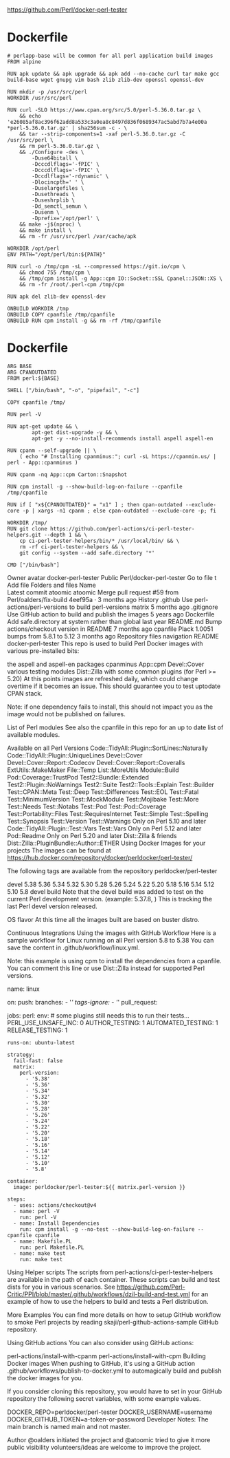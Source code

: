 
##
#
https://github.com/Perl/docker-perl-tester
#
##

# Dockerfile

```
# perlapp-base will be common for all perl application build images
FROM alpine

RUN apk update && apk upgrade && apk add --no-cache curl tar make gcc build-base wget gnupg vim bash zlib zlib-dev openssl openssl-dev

RUN mkdir -p /usr/src/perl
WORKDIR /usr/src/perl

RUN curl -SLO https://www.cpan.org/src/5.0/perl-5.36.0.tar.gz \
    && echo 'e26085af8ac396f62add8a533c3a0ea8c8497d836f0689347ac5abd7b7a4e00a *perl-5.36.0.tar.gz' | sha256sum -c - \
    && tar --strip-components=1 -xaf perl-5.36.0.tar.gz -C /usr/src/perl \
    && rm perl-5.36.0.tar.gz \
    && ./Configure -des \
        -Duse64bitall \
        -Dcccdlflags='-fPIC' \
        -Dcccdlflags='-fPIC' \
        -Dccdlflags='-rdynamic' \
        -Dlocincpth=' ' \
        -Duselargefiles \
        -Dusethreads \
        -Duseshrplib \
        -Dd_semctl_semun \
        -Dusenm \
        -Dprefix='/opt/perl' \
    && make -j$(nproc) \
    && make install \
    && rm -fr /usr/src/perl /var/cache/apk

WORKDIR /opt/perl
ENV PATH="/opt/perl/bin:${PATH}"

RUN curl -o /tmp/cpm -sL --compressed https://git.io/cpm \
    && chmod 755 /tmp/cpm \
    && /tmp/cpm install -g App::cpm IO::Socket::SSL Cpanel::JSON::XS \
    && rm -fr /root/.perl-cpm /tmp/cpm

RUN apk del zlib-dev openssl-dev

ONBUILD WORKDIR /tmp
ONBUILD COPY cpanfile /tmp/cpanfile
ONBUILD RUN cpm install -g && rm -rf /tmp/cpanfile
```


# Dockerfile


```
ARG BASE
ARG CPANOUTDATED
FROM perl:${BASE}

SHELL ["/bin/bash", "-o", "pipefail", "-c"]

COPY cpanfile /tmp/

RUN perl -V

RUN apt-get update && \
        apt-get dist-upgrade -y && \
        apt-get -y --no-install-recommends install aspell aspell-en

RUN cpanm --self-upgrade || \
    ( echo "# Installing cpanminus:"; curl -sL https://cpanmin.us/ | perl - App::cpanminus )

RUN cpanm -nq App::cpm Carton::Snapshot

RUN cpm install -g --show-build-log-on-failure --cpanfile /tmp/cpanfile

RUN if [ "x${CPANOUTDATED}" = "x1" ] ; then cpan-outdated --exclude-core -p | xargs -n1 cpanm ; else cpan-outdated --exclude-core -p; fi

WORKDIR /tmp/
RUN git clone https://github.com/perl-actions/ci-perl-tester-helpers.git --depth 1 && \
    cp ci-perl-tester-helpers/bin/* /usr/local/bin/ && \
    rm -rf ci-perl-tester-helpers && \
    git config --system --add safe.directory '*'

CMD ["/bin/bash"]
```


Owner avatar
docker-perl-tester
Public
Perl/docker-perl-tester
Go to file
t
Add file
Folders and files
Name		
Latest commit
atoomic
atoomic
Merge pull request #59 from Perl/oalders/fix-build
4eef95a
 · 
3 months ago
History
.github
Use perl-actions/perl-versions to build perl-versions matrix
5 months ago
.gitignore
Use GitHub action to build and publish the images
5 years ago
Dockerfile
Add safe.directory at system rather than global
last year
README.md
Bump actions/checkout version in README
7 months ago
cpanfile
Plack 1.0051 bumps from 5.8.1 to 5.12
3 months ago
Repository files navigation
README
docker-perl-tester
This repo is used to build Perl Docker images with various pre-installed bits:

the aspell and aspell-en packages
cpanminus
App::cpm
Devel::Cover
various testing modules
Dist::Zilla with some common plugins (for Perl >= 5.20)
At this points images are refreshed daily, which could change overtime if it becomes an issue. This should guarantee you to test uptodate CPAN stack.

Note: if one dependency fails to install, this should not impact you as the image would not be published on failures.

List of Perl modules
See also the cpanfile in this repo for an up to date list of available modules.

Available on all Perl Versions
Code::TidyAll::Plugin::SortLines::Naturally
Code::TidyAll::Plugin::UniqueLines
Devel::Cover
Devel::Cover::Report::Codecov
Devel::Cover::Report::Coveralls
ExtUtils::MakeMaker
File::Temp
List::MoreUtils
Module::Build
Pod::Coverage::TrustPod
Test2::Bundle::Extended
Test2::Plugin::NoWarnings
Test2::Suite
Test2::Tools::Explain
Test::Builder
Test::CPAN::Meta
Test::Deep
Test::Differences
Test::EOL
Test::Fatal
Test::MinimumVersion
Test::MockModule
Test::Mojibake
Test::More
Test::Needs
Test::Notabs
Test::Pod
Test::Pod::Coverage
Test::Portability::Files
Test::RequiresInternet
Test::Simple
Test::Spelling
Test::Synopsis
Test::Version
Test::Warnings
Only on Perl 5.10 and later
Code::TidyAll::Plugin::Test::Vars
Test::Vars
Only on Perl 5.12 and later
Pod::Readme
Only on Perl 5.20 and later
Dist::Zilla & friends
Dist::Zilla::PluginBundle::Author::ETHER
Using Docker Images for your projects
The images can be found at https://hub.docker.com/repository/docker/perldocker/perl-tester/

The following tags are available from the repository perldocker/perl-tester

devel
5.38
5.36
5.34
5.32
5.30
5.28
5.26
5.24
5.22
5.20
5.18
5.16
5.14
5.12
5.10
5.8
devel build
Note that the devel build was added to test on the current Perl development version. (example: 5.37.8, ) This is tracking the last Perl devel version released.

OS flavor
At this time all the images built are based on buster distro.

Continuous Integrations
Using the images with GitHub Workflow
Here is a sample workflow for Linux running on all Perl version 5.8 to 5.38 You can save the content in .github/workflow/linux.yml.

Note: this example is using cpm to install the dependencies from a cpanfile. You can comment this line or use Dist::Zilla instead for supported Perl versions.

name: linux

on:
  push:
    branches:
      - '*'
    tags-ignore:
      - '*'
  pull_request:

jobs:
  perl:
    env:
      # some plugins still needs this to run their tests...
      PERL_USE_UNSAFE_INC: 0
      AUTHOR_TESTING: 1
      AUTOMATED_TESTING: 1
      RELEASE_TESTING: 1

    runs-on: ubuntu-latest

    strategy:
      fail-fast: false
      matrix:
        perl-version:
          - '5.38'
          - '5.36'
          - '5.34'
          - '5.32'
          - '5.30'
          - '5.28'
          - '5.26'
          - '5.24'
          - '5.22'
          - '5.20'
          - '5.18'
          - '5.16'
          - '5.14'
          - '5.12'
          - '5.10'
          - '5.8'

    container:
      image: perldocker/perl-tester:${{ matrix.perl-version }}

    steps:
      - uses: actions/checkout@v4
      - name: perl -V
        run: perl -V
      - name: Install Dependencies
        run: cpm install -g --no-test --show-build-log-on-failure --cpanfile cpanfile
      - name: Makefile.PL
        run: perl Makefile.PL
      - name: make test
        run: make test
Using Helper scripts
The scripts from perl-actions/ci-perl-tester-helpers are available in the path of each container. These scripts can build and test dists for you in various scenarios. See https://github.com/Perl-Critic/PPI/blob/master/.github/workflows/dzil-build-and-test.yml for an example of how to use the helpers to build and tests a Perl distribution.

More Examples
You can find more details on how to setup GitHub workflow to smoke Perl projects by reading skaji/perl-github-actions-sample GitHub repository.

Using GitHub actions
You can also consider using GitHub actions:

perl-actions/install-with-cpanm
perl-actions/install-with-cpm
Building Docker images
When pushing to GitHub, it's using a GitHub action .github/workflows/publish-to-docker.yml to automagically build and publish the docker images for you.

If you consider cloning this repository, you would have to set in your GitHub repository the following secret variables, with some example values.

DOCKER_REPO=perldocker/perl-tester
DOCKER_USERNAME=username
DOCKER_GITHUB_TOKEN=a-token-or-password
Developer Notes:
The main branch is named main and not master.

Author
@oalders initiated the project and @atoomic tried to give it more public visibility volunteers/ideas are welcome to improve the project.

